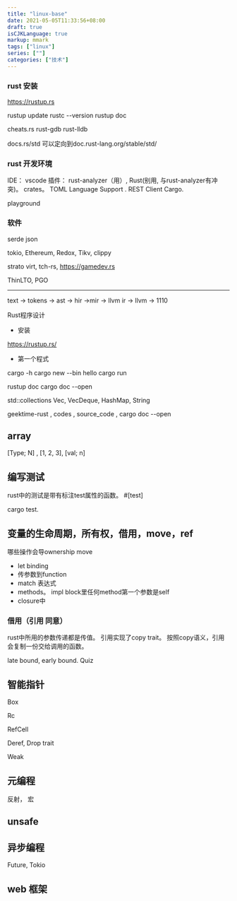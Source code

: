 ```yaml
---
title: "linux-base"
date: 2021-05-05T11:33:56+08:00
draft: true
isCJKLanguage: true
markup: mmark
tags: ["linux"]
series: [""]
categories: ["技术"]
---
```


### rust 安装

https://rustup.rs

rustup update 
rustc --version
rustup doc

cheats.rs
rust-gdb
rust-lldb

docs.rs/std 可以定向到doc.rust-lang.org/stable/std/


### rust 开发环境

IDE： vscode 
插件： rust-analyzer（用）, Rust(别用, 与rust-analyzer有冲突)。
      crates。
       TOML Language Support .
       REST Client
      Cargo.

playground

### 软件

serde json

tokio, Ethereum, Redox, Tikv, clippy

strato virt, tch-rs, https://gamedev.rs

ThinLTO, PGO

---

text -> tokens -> ast -> hir ->mir -> llvm ir -> llvm -> 1110


Rust程序设计



+ 安装

https://rustup.rs/

+ 第一个程式


cargo -h
cargo new --bin hello
cargo run 

rustup doc
cargo doc --open

std::collections
Vec, VecDeque, HashMap, String


geektime-rust , codes , source_code , cargo doc --open

## array

[Type; N] , [1, 2, 3], [val; n]

## 编写测试

rust中的测试是带有标注test属性的函数。 #[test]

cargo test.


## 变量的生命周期，所有权，借用，move，ref

哪些操作会导ownership move
+ let binding
+ 传参数到function
+ match 表达式
+ methods。 impl block里任何method第一个参数是self
+ closure中



### 借用（引用 同意）
rust中所用的参数传递都是传值。 
引用实现了copy trait。 按照copy语义，引用会复制一份交给调用的函数。

late bound, early bound. Quiz


## 智能指针

Box<T>

Rc<T>

RefCell<T>

Deref, Drop trait

Weak<T>

## 元编程

反射， 宏

## unsafe

## 异步编程

Future, Tokio

## web 框架